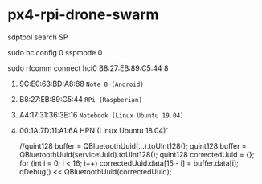 # px4-rpi-drone-swarm

sdptool search SP

sudo hciconfig 0 sspmode 0

sudo rfcomm connect hci0 B8:27:EB:89:C5:44 8

1. 9C:E0:63:BD:A8:88 `Note 8 (Android)`

2. B8:27:EB:89:C5:44 `RPi (Raspberian)`

3. A4:17:31:36:3E:16 `Notebook (Linux Ubuntu 19.04)`

4. 00:1A:7D:11:A1:6A  HPN (Linux Ubuntu 18.04)`





    //quint128 buffer = QBluetoothUuid(...).toUInt128();
    quint128 buffer = QBluetoothUuid(serviceUuid).toUInt128();
    quint128 correctedUuid = {};
    for (int i = 0; i < 16; i++)
        correctedUuid.data[15 - i] = buffer.data[i];
    qDebug() << QBluetoothUuid(correctedUuid);
